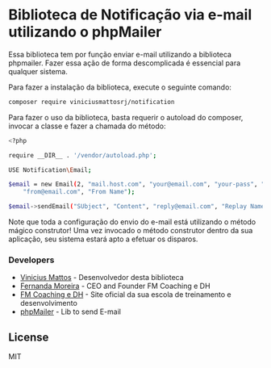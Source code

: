 # Biblioteca de Notificação via e-mail utilizando o phpMailer

Essa biblioteca tem por função enviar e-mail utilizando a biblioteca phpmailer. Fazer essa ação de forma descomplicada é essencial para qualquer sistema.

Para fazer a instalação da biblioteca, execute o seguinte comando:

```sh
composer require viniciusmattosrj/notification
```

Para fazer o uso da biblioteca, basta requerir o autoload do composer, invocar a classe e fazer a chamada do método:

```sh
<?php

require __DIR__ . '/vendor/autoload.php';

USE Notification\Email;

$email = new Email(2, "mail.host.com", "your@email.com", "your-pass", "smtp secure (tls/ssl)", "port (587)",
    "from@email.com", "From Name");

$email->sendEmail("SUbject", "Content", "reply@email.com", "Replay Name", "address@email.com", "Address Name");
```

Note que toda a configuração do envio do e-mail está utilizando o método mágico construtor! Uma vez invocado o método construtor dentro da sua aplicação, seu sistema estará apto a efetuar os disparos.

### Developers
* [Vinicius Mattos] - Desenvolvedor desta biblioteca
* [Fernanda Moreira] - CEO and Founder FM Coaching e DH
* [FM Coaching e DH] - Site oficial da sua escola de treinamento e desenvolvimento
* [phpMailer] - Lib to send E-mail

License
----

MIT

[//]:#
[Vinicius Mattos]: <mailto:vinimattos.rj@gmail.com>
[Fernanda Moreira]: <mailto:carreira@coachfernandamoreira.com.br>
[FM Coaching e DH]: <https://www.coachfernandamoreira.com.br>
[phpMailer]: <https://github.com/PHPMailer/PHPMailer>
